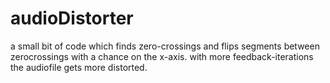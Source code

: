 # audioDistorter

a small bit of code which finds zero-crossings and flips segments between zerocrossings with a chance on the x-axis. with more feedback-iterations the audiofile gets more distorted.
